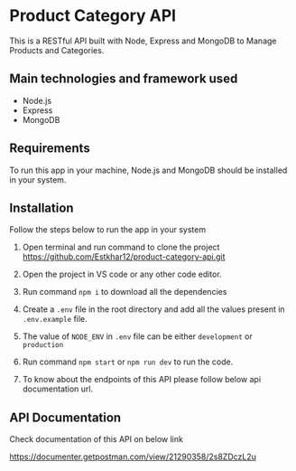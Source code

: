 # Product Category API

This is a RESTful API built with Node, Express and MongoDB to Manage Products and Categories.

## Main technologies and framework used

-   Node.js
-   Express
-   MongoDB

## Requirements

To run this app in your machine, Node.js and MongoDB should be installed in your system.

## Installation

Follow the steps below to run the app in your system

1. Open terminal and run command 
    to clone the project https://github.com/Estkhar12/product-category-api.git

2. Open the project in VS code or any other code editor.
3. Run command `npm i` to download all the dependencies
4. Create a `.env` file in the root directory and add all the values present in `.env.example` file.
5. The value of `NODE_ENV` in `.env` file can be either `development` or `production`
6. Run command `npm start` or `npm run dev` to run the code.
7. To know about the endpoints of this API please follow below api documentation url.

## API Documentation

Check documentation of this API on below link

https://documenter.getpostman.com/view/21290358/2s8ZDczL2u

